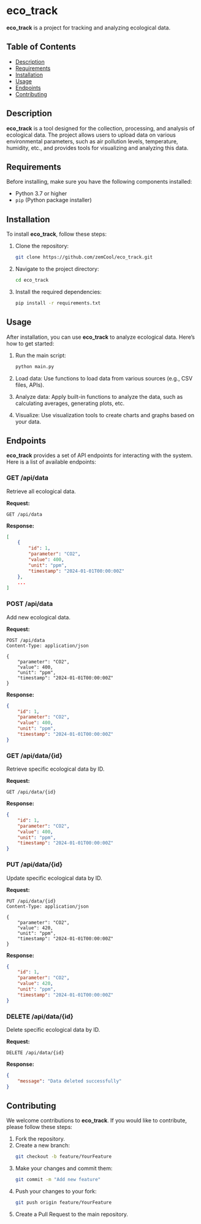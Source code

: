 # eco_track

**eco_track** is a project for tracking and analyzing ecological data.

## Table of Contents

- [Description](#description)
- [Requirements](#requirements)
- [Installation](#installation)
- [Usage](#usage)
- [Endpoints](#endpoints)
- [Contributing](#contributing)

## Description

**eco_track** is a tool designed for the collection, processing, and analysis of ecological data. The project allows users to upload data on various environmental parameters, such as air pollution levels, temperature, humidity, etc., and provides tools for visualizing and analyzing this data.

## Requirements

Before installing, make sure you have the following components installed:

- Python 3.7 or higher
- `pip` (Python package installer)

## Installation

To install **eco_track**, follow these steps:

1. Clone the repository:
    ```bash
    git clone https://github.com/zemCool/eco_track.git
    ```
2. Navigate to the project directory:
    ```bash
    cd eco_track
    ```
3. Install the required dependencies:
    ```bash
    pip install -r requirements.txt
    ```

## Usage

After installation, you can use **eco_track** to analyze ecological data. Here’s how to get started:

1. Run the main script:
    ```bash
    python main.py
    ```

2. Load data:
    Use functions to load data from various sources (e.g., CSV files, APIs).

3. Analyze data:
    Apply built-in functions to analyze the data, such as calculating averages, generating plots, etc.

4. Visualize:
    Use visualization tools to create charts and graphs based on your data.

## Endpoints

**eco_track** provides a set of API endpoints for interacting with the system. Here is a list of available endpoints:

### GET /api/data
Retrieve all ecological data.

**Request:**
```http
GET /api/data
```

**Response:**
```json
[
    {
        "id": 1,
        "parameter": "CO2",
        "value": 400,
        "unit": "ppm",
        "timestamp": "2024-01-01T00:00:00Z"
    },
    ...
]
```

### POST /api/data
Add new ecological data.

**Request:**
```http
POST /api/data
Content-Type: application/json

{
    "parameter": "CO2",
    "value": 400,
    "unit": "ppm",
    "timestamp": "2024-01-01T00:00:00Z"
}
```

**Response:**
```json
{
    "id": 1,
    "parameter": "CO2",
    "value": 400,
    "unit": "ppm",
    "timestamp": "2024-01-01T00:00:00Z"
}
```

### GET /api/data/{id}
Retrieve specific ecological data by ID.

**Request:**
```http
GET /api/data/{id}
```

**Response:**
```json
{
    "id": 1,
    "parameter": "CO2",
    "value": 400,
    "unit": "ppm",
    "timestamp": "2024-01-01T00:00:00Z"
}
```

### PUT /api/data/{id}
Update specific ecological data by ID.

**Request:**
```http
PUT /api/data/{id}
Content-Type: application/json

{
    "parameter": "CO2",
    "value": 420,
    "unit": "ppm",
    "timestamp": "2024-01-01T00:00:00Z"
}
```

**Response:**
```json
{
    "id": 1,
    "parameter": "CO2",
    "value": 420,
    "unit": "ppm",
    "timestamp": "2024-01-01T00:00:00Z"
}
```

### DELETE /api/data/{id}
Delete specific ecological data by ID.

**Request:**
```http
DELETE /api/data/{id}
```

**Response:**
```json
{
    "message": "Data deleted successfully"
}
```

## Contributing

We welcome contributions to **eco_track**. If you would like to contribute, please follow these steps:

1. Fork the repository.
2. Create a new branch:
    ```bash
    git checkout -b feature/YourFeature
    ```
3. Make your changes and commit them:
    ```bash
    git commit -m "Add new feature"
    ```
4. Push your changes to your fork:
    ```bash
    git push origin feature/YourFeature
    ```
5. Create a Pull Request to the main repository.
